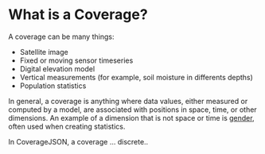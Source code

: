 # What is a Coverage?

A coverage can be many things:
- Satellite image
- Fixed or moving sensor timeseries
- Digital elevation model
- Vertical measurements (for example, soil moisture in differents depths)
- Population statistics

In general, a coverage is anything where data values, either measured or computed by a model, are associated with positions in space, time, or other dimensions. An example of a dimension that is not space or time is [gender](https://en.wikipedia.org/wiki/Gender), often used when creating statistics.

In CoverageJSON, a coverage ... discrete.. 